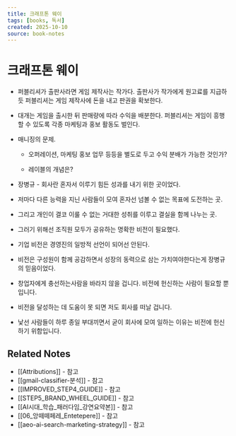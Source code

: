 ```yaml
---
title: 크래프톤 웨이
tags: [books, 독서]
created: 2025-10-10
source: book-notes
---
```


# 크래프톤 웨이



- 퍼블리셔가 출판사라면 게임 제작사는 작가다. 출판사가 작가에게 원고료를 지급하듯 퍼블리셔는 게임 제작사에 돈을 내고 판권을 확보한다. 

- 대개는 게임을 출시한 뒤 판매량에 따라 수익을 배분한다. 퍼블리셔는 게임이 흥행할 수 있도록 각종 마케팅과 홍보 활동도 벌인다.

- 매니징의 문제. 

  - 오퍼레이션, 마케팅 홍보 업무 등등을 별도로 두고 수익 분배가 가능한 것인가?

  - 레이블의 개념은?

- 장병규 - 회사란 혼자서 이루기 힘든 성과를 내기 위한 곳이었다. 

- 저마다 다른 능력을 지닌 사람들이 모여 혼자선 넘볼 수 없는 목표에 도전하는 곳. 

- 그리고 개인이 결코 이룰 수 없는 거대한 성취를 이루고 결실을 함께 나누는 곳.

- 그러기 위해선 조직원 모두가 공유하는 명확한 비전이 필요했다.

- 기업 비전은 경영진의 일방적 선언이 되어선 안된다.

- 비전은 구성원이 함께 공감하면서 성장의 동력으로 삼는 가치여야한다는게 장병규의 믿음이었다.

- 창업자에게 충선하는사람을 바라지 않을 겁니다. 비전에 헌신하는 사람이 필요할 뿐입니다.

- 비전을 달성하는 데 도움이 못 되면 저도 회사를 떠날 겁니다. 

- 낯선 사람들이 하루 종일 부대끼면서 굳이 회사에 모여 일하는 이유는 비전에 헌신하기 위함입니다.

## Related Notes
- [[Attributions]] - 참고
- [[gmail-classifier-분석]] - 참고
- [[IMPROVED_STEP4_GUIDE]] - 참고
- [[STEP5_BRAND_WHEEL_GUIDE]] - 참고
- [[AI시대_학습_패러다임_강연요약본]] - 참고
- [[06_앙떼떼페레_Entetepere]] - 참고
- [[aeo-ai-search-marketing-strategy]] - 참고
